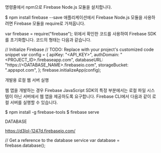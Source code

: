 명령줄에서 npm으로 Firebase Node.js 모듈을 설치합니다.

$ npm install firebase --save
애플리케이션에서 Firebase Node.js 모듈을 사용하려면 Firebase 모듈을 require로 가져옵니다.

var firebase = require("firebase");
위에서 확인한 코드를 사용하여 Firebase SDK를 초기화합니다. 코드의 형태는 다음과 같습니다.

// Initialize Firebase
// TODO: Replace with your project's customized code snippet
var config = {
  apiKey: "<API_KEY>",
  authDomain: "<PROJECT_ID>.firebaseapp.com",
  databaseURL: "https://<DATABASE_NAME>.firebaseio.com",
  storageBucket: "<BUCKET>.appspot.com",
};
firebase.initializeApp(config);


개발용 로컬 웹 서버 실행

웹 앱을 개발하는 경우 Firebase JavaScript SDK의 특정 부분에서는 로컬 파일 시스템이 아닌 서버에서 웹 앱을 제공하도록 요구합니다. Firebase CLI에서 다음과 같이 로컬 서버를 실행할 수 있습니다.

$ npm install -g firebase-tools
$ firebase serve

DATABASE

https://d3lol-1247d.firebaseio.com/

  // Get a reference to the database service
  var database = firebase.database();
